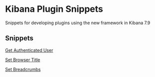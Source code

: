 # Kibana Plugin Snippets

Snippets for developing plugins using the new framework in Kibana 7.9

Snippets
------------
[Get Authenticated User](https://github.com/aaron-nimocks/kibana-plugin-snippets/blob/main/code/get_user.md)

[Set Browser Title](https://github.com/aaron-nimocks/kibana-plugin-snippets/blob/main/code/set_browser_title.md)

[Set Breadcrumbs](https://github.com/aaron-nimocks/kibana-plugin-snippets/blob/main/code/set_bread_crumbs.md)